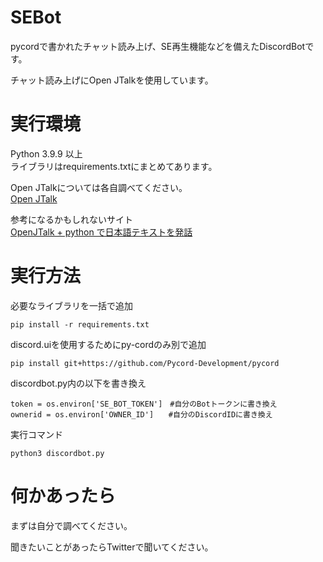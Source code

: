 # SEBot
pycordで書かれたチャット読み上げ、SE再生機能などを備えたDiscordBotです。  

チャット読み上げにOpen JTalkを使用しています。  

# 実行環境  
Python 3.9.9 以上  
ライブラリはrequirements.txtにまとめてあります。  

Open JTalkについては各自調べてください。  
[Open JTalk](http://open-jtalk.sourceforge.net/)  

参考になるかもしれないサイト  
[OpenJTalk + python で日本語テキストを発話](https://qiita.com/kkoba84/items/b828229c374a249965a9)  

# 実行方法  
必要なライブラリを一括で追加  
```
pip install -r requirements.txt
```  

discord.uiを使用するためにpy-cordのみ別で追加  
```
pip install git+https://github.com/Pycord-Development/pycord
```  

discordbot.py内の以下を書き換え
```
token = os.environ['SE_BOT_TOKEN']　#自分のBotトークンに書き換え
ownerid = os.environ['OWNER_ID']　　#自分のDiscordIDに書き換え
```

実行コマンド  
```
python3 discordbot.py
```

# 何かあったら　　
まずは自分で調べてください。

聞きたいことがあったらTwitterで聞いてください。
